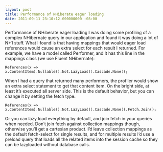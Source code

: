 ```yaml
---
layout: post
title: Performance of NHiberate eager loading
date: 2011-09-11 23:10:12.000000000 -08:00
---
```

Performance of NHiberate eager loading
I was doing some profiling of a complex NHibernate query in our application and found it was doing a lot of N+1 stuff. What I found is that having mappings that would eager load references would cause an extra select for each result I returned. For example, we have a model called Performer, and it has this line in the mappings class (we use Fluent NHibernate):

    References(x => x.ContentItem).Nullable().Not.LazyLoad().Cascade.None();

When I had a query that returned many performers, the profiler would show an extra select statement to get that content item. On the bright side, at least it’s executed all server side. This is the default behavior, but you can change it by setting the fetch type.

    References(x => x.ContentItem).Nullable().Not.LazyLoad().Cascade.None().Fetch.Join();

Or you can lazy load everything by default, and join fetch in your queries when needed. Don’t join fetch against collection mappings though, otherwise you’ll get a cartesian product. I’d leave collection mappings as the default fetch-select for single results, and for multiple results I’d use a preload query that loads all the related items into the session cache so they can be lazyloaded without database calls.
